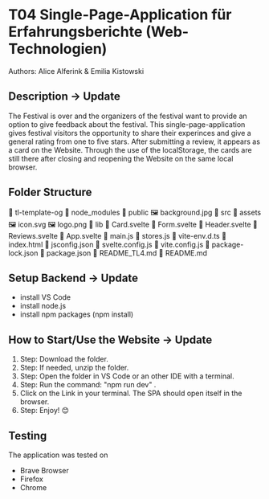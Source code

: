 # T04 Single-Page-Application für Erfahrungsberichte (Web-Technologien)

Authors: Alice Alferink & Emilia Kistowski

## Description -> Update
The Festival is over and the organizers of the festival want to provide an option to give feedback about the festival. This single-page-application gives festival visitors the opportunity to share their experinces and give a general rating from one to five stars. After submitting a review, it appears as a card on the Website. Through the use of the localStorage, the cards are still there after closing and reopening the Website on the same local browser. 


## Folder Structure
📁 tl-template-og
    📁 node_modules
    📁 public
        🖼️ background.jpg
    📁 src
        📁 assets
            🖼️ icon.svg
            🖼️ logo.png
        📁 lib
            📄 Card.svelte
            📄 Form.svelte
            📄 Header.svelte
            📄 Reviews.svelte
        📄 App.svelte
        📄 main.js
        📄 stores.js
        📄 vite-env.d.ts
    📄 index.html
    📄 jsconfig.json
    📄 svelte.config.js
    📄 vite.config.js
    📄 package-lock.json
    📄 package.json
    📄 README_TL4.md
    📄 README.md
    

## Setup Backend -> Update
- install VS Code
- install node.js
- install npm packages (npm install)

## How to Start/Use the Website -> Update
1. Step: Download the folder.
2. Step: If needed, unzip the folder.
3. Step: Open the folder in VS Code or an other IDE with a terminal. 
5. Step: Run the command: "npm run dev" .
6. Click on the Link in your terminal. The SPA should open itself in the browser. 
7. Step: Enjoy! 😊


## Testing
The application was tested on
- Brave Browser
- Firefox
- Chrome